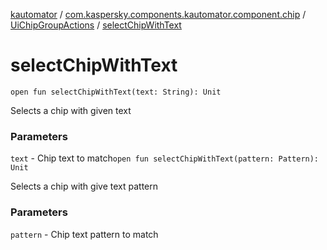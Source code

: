 [kautomator](../../index.md) / [com.kaspersky.components.kautomator.component.chip](../index.md) / [UiChipGroupActions](index.md) / [selectChipWithText](./select-chip-with-text.md)

# selectChipWithText

`open fun selectChipWithText(text: String): Unit`

Selects a chip with given text

### Parameters

`text` - Chip text to match`open fun selectChipWithText(pattern: Pattern): Unit`

Selects a chip with give text pattern

### Parameters

`pattern` - Chip text pattern to match